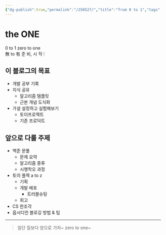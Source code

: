 ```yaml
---
{"dg-publish":true,"permalink":"/250527/","title":"from 0 to 1","tags":["초안"],"noteIcon":"3","created":"2025-05-27T14:02:21.997+09:00","updated":"2025-05-27T22:58:18.426+09:00"}
---
```


# the ONE
0 to 1
zero to one  
無 to 有
준 비, 시 작 ❕

## 이 블로그의 목표

- 개발 공부 기록
- 지식 공유
	- 알고리즘 템플릿
	- 근본 개념 도식화
- 가설 설정하고 실험해보기
	- 토이프로젝트
	- 기존 프로덕트

## 앞으로 다룰 주제

- 백준 문풀
	- 문제 요약
	- 알고리즘 종류
	- 시행착오 과정
- 토이 플젝 a to z
	- 기획
	- 개발 배포
		- 트러블슈팅
	- 회고
- CS 한조각
- 옵시디언 블로깅 방법 & 팁

---

> 일단 질보다 양으로 가자~ zero to one~

